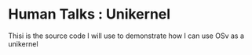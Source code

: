 # Human Talks : Unikernel

Thisi is the source code I will use to demonstrate how I can use OSv as a unikernel
